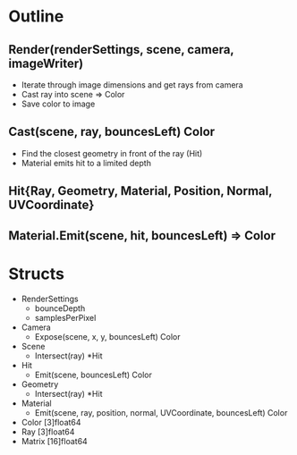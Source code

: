 # Outline

## Render(renderSettings, scene, camera, imageWriter)

* Iterate through image dimensions and get rays from camera
* Cast ray into scene => Color
* Save color to image

## Cast(scene, ray, bouncesLeft) Color

* Find the closest geometry in front of the ray (Hit)
* Material emits hit to a limited depth

## Hit{Ray, Geometry, Material, Position, Normal, UVCoordinate}

## Material.Emit(scene, hit, bouncesLeft) => Color

# Structs

* RenderSettings
  - bounceDepth
  - samplesPerPixel
* Camera
  - Expose(scene, x, y, bouncesLeft) Color
* Scene
  - Intersect(ray) *Hit
* Hit
  - Emit(scene, bouncesLeft) Color
* Geometry
  - Intersect(ray) *Hit
* Material
  - Emit(scene, ray, position, normal, UVCoordinate, bouncesLeft) Color
* Color [3]float64
* Ray [3]float64
* Matrix [16]float64
